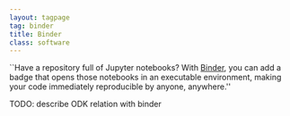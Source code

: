 ```yaml
---
layout: tagpage
tag: binder
title: Binder
class: software
---
```


``Have a repository full of Jupyter notebooks? With
[Binder](https://mybinder.org), you can add a badge that opens those notebooks
in an executable environment, making your code immediately
reproducible by anyone, anywhere.''

TODO: describe ODK relation with binder
